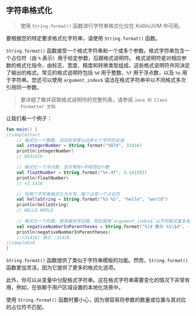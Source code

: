 ## 字符串格式化

> 使用 `String.format()` 函数进行字符串格式化仅在 Kotlin/JVM 中可用。

要根据您的特定要求格式化字符串，请使用 `String.format()` 函数。

`String.format()` 函数接受一个格式字符串和一个或多个参数。格式字符串包含一个占位符（由 `%` 表示）用于给定参数，后跟格式说明符。
格式说明符是对相应参数的格式化指令，由标志、宽度、精度和转换类型组成。这些格式说明符共同决定了输出的格式。常见的格式说明符包括
`%d` 用于整数，`%f` 用于浮点数，以及 `%s` 用于字符串。您还可以使用 `argument_index$` 语法在格式字符串中以不同格式多次引用同一参数。

> 要详细了解并获取格式说明符的完整列表，请参阅 `Java 的 Class Formatter 文档`



让我们看一个例子：

```kotlin
fun main() { 
//sampleStart
    // 格式化一个整数，添加前导零以达到七个字符的长度
    val integerNumber = String.format("%07d", 31416)
    println(integerNumber)
    // 0031416

    // 格式化一个浮点数，显示带有+号和四位小数
    val floatNumber = String.format("%+.4f", 3.141592)
    println(floatNumber)
    // +3.1416

    // 将两个字符串格式化为大写，每个占用一个占位符
    val helloString = String.format("%S %S", "hello", "world")
    println(helloString)
    // HELLO WORLD
    
    // 格式化一个负数，使其被括号包围，然后使用`argument_index$`以不同格式重复相同的数字（不带括号）
    val negativeNumberInParentheses = String.format("%(d 表示 %1\$d", -31416)
    println(negativeNumberInParentheses)
    //(31416) 表示 -31416
//sampleEnd    
}
```


`String.format()` 函数提供了类似于字符串模板的功能。然而，`String.format()` 函数更加灵活，因为它提供了更多的格式化选项。

此外，你可以从变量中分配格式字符串。这在格式字符串需要变化的情况下非常有用，例如，在依赖于用户区域设置的本地化场景中。

使用 `String.format()` 函数时要小心，因为很容易将参数的数量或位置与其对应的占位符不匹配。